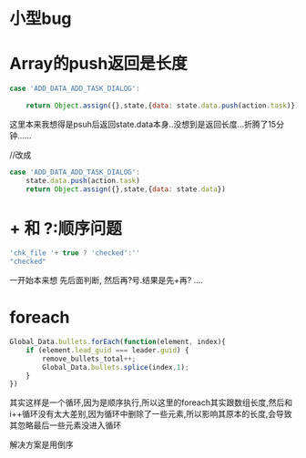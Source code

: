 # 小型bug

# Array的push返回是长度

```javascript
case 'ADD_DATA_ADD_TASK_DIALOG':
    
    return Object.assign({},state,{data: state.data.push(action.task)})
```

这里本来我想得是psuh后返回state.data本身..没想到是返回长度...折腾了15分钟......

//改成

```javascript
case 'ADD_DATA_ADD_TASK_DIALOG':
    state.data.push(action.task)
    return Object.assign({},state,{data: state.data})
```

# + 和 ?:顺序问题


```javascript
'chk_file '+ true ? 'checked':''
"checked"
```

一开始本来想 先后面判断, 然后再?号.结果是先+再? ....

# foreach

```javascript
Global_Data.bullets.forEach(function(element, index){
    if (element.lead_guid === leader.guid) {
        remove_bullets_total++;
        Global_Data.bullets.splice(index,1);
    }
})
```

其实这样是一个循环,因为是顺序执行,所以这里的foreach其实跟数组长度,然后和i++循环没有太大差别,因为循环中删除了一些元素,所以影响其原本的长度,会导致其忽略最后一些元素没进入循环

解决方案是用倒序